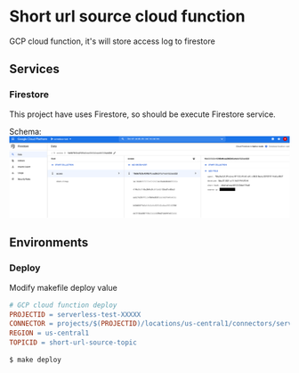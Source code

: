 # Short url source cloud function

GCP cloud function, it's will store access log to firestore

## Services

### Firestore

This project have uses Firestore, so should be execute Firestore service.  

Schema:  
![firestore_schema.png](images/firestore_schema.png)  


## Environments
### Deploy

Modify makefile deploy value  

```makefile
# GCP cloud function deploy
PROJECTID = serverless-test-XXXXX
CONNECTOR = projects/$(PROJECTID)/locations/us-central1/connectors/serverless-connector
REGION = us-central1
TOPICID = short-url-source-topic
```

```cmd
$ make deploy
```
